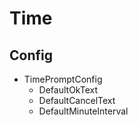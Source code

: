 ﻿# Time


## Config


- TimePromptConfig
    - DefaultOkText
    - DefaultCancelText
    - DefaultMinuteInterval